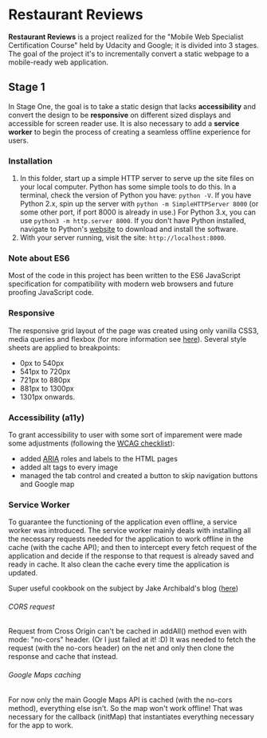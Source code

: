 # Restaurant Reviews

**Restaurant Reviews** is a project realized for the "Mobile Web Specialist Certification Course" held by Udacity and Google; it is divided into 3 stages.
The goal of the project it's to incrementally convert a static webpage to a mobile-ready web application.

## Stage 1

In Stage One, the goal is to take a static design that lacks **accessibility** and convert the design to be **responsive** on different sized displays and accessible for screen reader use.
It is also necessary to add a **service worker** to begin the process of creating a seamless offline experience for users. 

### Installation
1. In this folder, start up a simple HTTP server to serve up the site files on your local computer. 
Python has some simple tools to do this. In a terminal, check the version of Python you have: `python -V`. 
If you have Python 2.x, spin up the server with `python -m SimpleHTTPServer 8000` (or some other port, if port 8000 is already in use.) 
For Python 3.x, you can use `python3 -m http.server 8000`. If you don't have Python installed, navigate to Python's [website](https://www.python.org/) to download and install the software.
2. With your server running, visit the site: `http://localhost:8000`.

### Note about ES6
Most of the code in this project has been written to the ES6 JavaScript specification for compatibility with modern web browsers and future proofing JavaScript code. 

### Responsive
The responsive grid layout of the page was created using only vanilla CSS3, media queries and flexbox
 (for more information see [here](https://developer.mozilla.org/en-US/docs/Web/CSS/CSS_Flexible_Box_Layout/Basic_Concepts_of_Flexbox)).
Several style sheets are applied to breakpoints:
 - 0px to 540px
 - 541px to 720px
 - 721px to 880px
 - 881px to 1300px
 - 1301px onwards.
 
### Accessibility (a11y)
To grant accessibility to user with some sort of imparement were made some adjustments (following the [WCAG checklist](https://www.w3.org/TR/2006/WD-WCAG20-20060427/appendixB.html)):
 - added [ARIA](https://www.w3.org/TR/html-aria/) roles and labels to the HTML pages
 - added alt tags to every image
 - managed the tab control and created a button to skip navigation buttons and Google map
  
### Service Worker
To guarantee the functioning of the application even offline, a service worker was introduced.
The service worker mainly deals with installing all the necessary requests needed for the application to work offline in the cache (with the cache API);
and then to intercept every fetch request of the application and decide if the response to that request is already saved and ready in cache.
It also clean the cache every time the application is updated. 

Super useful cookbook on the subject by Jake Archibald's blog ([here](https://jakearchibald.com/2014/offline-cookbook/))

###### CORS request
Request from Cross Origin can't be cached in addAll() method even with mode: "no-cors" header. (Or I just failed at it! :D)
It was needed to fetch the request (with the no-cors header) on the net and only then clone the response and cache that instead.

###### Google Maps caching
For now only the main Google Maps API is cached (with the no-cors method), everything else isn't. So the map won't work offline!
That was necessary for the callback (initMap) that instantiates everything necessary for the app to work.

